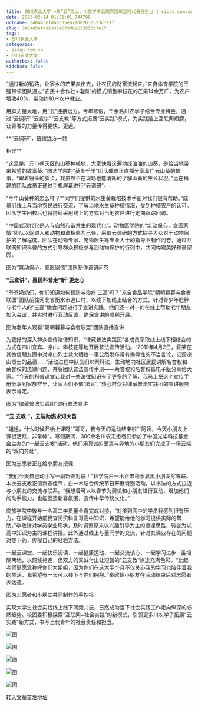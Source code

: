 ```yaml
---
title: 四川农业大学->乘“云”而上，川农学子云端实践彰显时代责任担当 | sicau.com.cn
date: 2023-02-14 01:31:01.744798
urlname: 348a45efda6335e679d82633553c7e1f
slug: 348a45efda6335e679d82633553c7e1f
tags: 
- 四川农业大学
categories:
- sicau.com.cn
- 四川农业大学
authorbox: false
sidebar: false
---
```

“通过新的销路，让家乡的芒果卖出去，让农民的财富流起来。”来自体育学院的王强带领团队通过“农民＋合作社+电商”的模式销售攀枝花的芒果14余万斤，为农户增收40%，带动约10户农户就业。

用脚丈量大地，用“云”连接远方。今年寒假，千余名川农学子结合专业特色，通过“云调研”“云宣讲”“云支教”等方式拓展“云实践”模式，为实践插上互联网翅膀，让青春的力量传得更快、更远。

**“云调研”，链接远方一路
<!--more-->
相伴**

“这里是广元市朝天区的山葵种植地，大家快看这遍地绿油油的山葵，是给当地带来希望的致富葵。”园艺学院的“葵步千里”团队成员正直播分享着广元山葵的故事。“跟着镜头的脚步，我虽然不在现场也能清晰的了解山葵的生长状况。”远在福建的团队成员正通过手机屏幕进行“云调研”。

“今年山葵种的怎么样？”“同学们提供的水生葵栽培技术手册对我们很有帮助。”成员们线上与当地农民进行交流，了解当地水生葵种植情况，受到种植农户的认可。团队学生回校后也将持续采用线上的方式对当地农户进行定期跟踪回访。

“中国式现代化是人与自然和谐共生的现代化”。动物医学院的“筑动保心，宣医家情”团队以促进人和动物和谐相处为己任，采取云调研的方式探寻大众对于动物保护的了解程度。团队在动物专家、宠物医生等专业人士的指导下制作问卷，通过互联网知识科普的方式引导群众积极参与到动物保护的行列中，共同构建美好和谐家园。

图为“筑动保心，宣医家情”团队制作调研问卷

**“云宣讲”，惠民科普走“新”更走心**

“爷爷奶奶们，你们知道如何预防与治疗‘三高’吗？”来自食品学院“朝朝暮暮与食者联盟”团队前往河北省衡水市道口村，以线下加线上结合的方式，针对青少年肥胖与老年人的“三高”膳食问题进行了宣讲实践。他们还一对一的在线上帮助老年朋友加入会议，并实时进行互动反馈，确保宣讲的顺利开展。

图为老年人观看“朝朝暮暮与食者联盟”团队直播宣讲

为更好的深入群众宣传法律知识，“律藏普法实践团”各成员采取线上线下相结合的方式在四川宜宾、凉山、攀枝花等地开展普法宣传活动。“2019年4月2日，霍某在其微信朋友圈中对凉山烈士救火牺牲一事公然发布带有侮辱性的不当言论，诋毁凉山烈士的品德……”活动过程中队员们以案释法，生动地向社区居民讲解名誉权和荣誉权的法律问题，并将团队普法宣传手册——荣誉权和名誉权篇电子版分享给大家。“今天的科普课堂让我对一些法律知识有了更多的了解，我马上把这个宣传手册分享到家族群里，让家人们不做‘法盲’。”热心群众对律藏普法实践团的宣讲服务表示肯定。

图为“律藏普法实践团”进行普法宣讲

**“云** **支教** **”，云端助燃求知火苗**

“姐姐，什么时候开始上课呀”“哥哥，我今天的运动结束啦”“阿姨，今天小朋友上课很活跃，非常棒”。寒假期间，300余名川农志愿者们参加了中国光华科技基金会主办的“一起云支教”活动，他们用真诚的爱意与异地的小朋友们完成了一场云端的“双向奔赴”。

图为志愿者正在给小朋友授课

“我们今天自己动手写一副新春对联！”林学院白一术正带领余嘉奥小朋友写春联。本次云支教正值新春佳节，白一术结合传统节日开展特别活动，以书法的方式拉近与小朋友的交流与联系。“我想着可以以春节为契机和小朋友进行互动，增加他们的动手能力，也能营造新春氛围，宣传中华传统文化。”

商旅学院李敬与一名高二学员董金鑫完成对接，“对接到高中的学员我感到很有压力，在课程开始前我查阅资料复习高中知识，希望能给他的学习提供实际的帮助。”李敬针对学员学业现状，及时调整原来以兴趣引导为主的授课思路，转变为以高中知识为主的课程讲授。此外通过线上与董同学的交流，针对其课业存在的问题对症下药，传授自己的经验方法。

一起云课堂、一起快乐阅读、一起健康运动、一起交流谈心、一起学习进步···虽相隔两地，以网线相连，但双方的真诚付出让短暂的“云支教”旅途充满色彩。“比起老师更愿意称呼你们为姐姐，因为你们在这大半个月不仅关心我的学习也陪伴着我的生活，我希望有一天可以线下与你们拥抱。”秦欣怡小朋友在活动结束后对志愿者表达道。

图为志愿者和小朋友共同制作的手抄报

实现大学生社会实践线上线下同频共振，已然成为当下社会实践工作走向纵深的必然趋势。校团委积极探索“互联网+社会实践”的新模式，引领更多川农学子拓展“云实践”新方式，书写当代青年的社会责任和担当。

![图](https://news.sicau.edu.cn/__local/A/7B/8E/ED22FFF254A5BA6B2268BDD4DAF_DFAA47DC_7B380.png)

![图](https://news.sicau.edu.cn/__local/9/E9/80/ACE85B891E671C8F326341C6525_40EDF510_63195.png)

![图](https://news.sicau.edu.cn/__local/F/A9/5D/7283C8586EF1687EB5B169CAF74_18986E59_1C87D.jpg)

![图](https://news.sicau.edu.cn/__local/9/87/D7/9BB52B073203604414FA9595CE4_20939838_5FBB8.png)

![图](https://news.sicau.edu.cn/__local/6/08/0E/0CC598A5DC4D0F4BC13F6633E67_9869B35F_5317A.png)

[转入文章首发地址](https://news.sicau.edu.cn/info/1078/70990.htm)